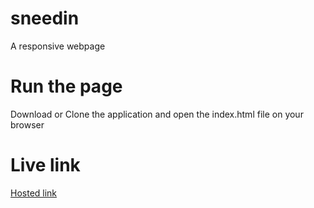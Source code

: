 # sneedin
A responsive webpage

# Run the page
Download or Clone the application and open the index.html file on your browser

# Live link
[Hosted link](https://srinivasnamballa-sneedin.000webhostapp.com/)